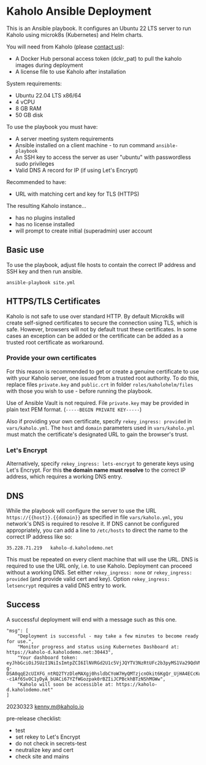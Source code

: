 # Kaholo Ansible Deployment

This is an Ansible playbook.
It configures an Ubuntu 22 LTS server to run Kaholo using microk8s (Kubernetes) and Helm charts.

You will need from Kaholo (please [contact us](https://kaholo.io/contact/)):
* A Docker Hub personal access token (dckr_pat) to pull the kaholo images during deployment
* A license file to use Kaholo after installation

System requirements:
* Ubuntu 22.04 LTS x86/64
* 4 vCPU
* 8 GB RAM
* 50 GB disk

To use the playbook you must have:
* A server meeting system requirements
* Ansible installed on a client machine - to run command `ansible-playbook`
* An SSH key to access the server as user "ubuntu" with passwordless sudo privileges
* Valid DNS A record for IP (if using Let's Encrypt)

Recommended to have:
* URL with matching cert and key for TLS (HTTPS)

The resulting Kaholo instance...
* has no plugins installed
* has no license installed
* will prompt to create initial (superadmin) user account

## Basic use
To use the playbook, adjust file hosts to contain the correct IP address and SSH key and then run ansible.

    ansible-playbook site.yml

## HTTPS/TLS Certificates
Kaholo is not safe to use over standard HTTP. By default Microk8s will create self-signed certificates to secure the connection using TLS, which is safe. However, browsers will not by default trust these certificates. In some cases an exception can be added or the certificate can be added as a trusted root certificate as workaround.

### Provide your own certificates

For this reason is recommended to get or create a genuine certificate to use with your Kaholo server, one issued from a trusted root authority. To do this, replace files `private.key` and `public.crt` in folder `roles/kaholohelm/files` with those you wish to use - before running the playbook.

Use of Ansible Vault is not required. File `private.key` may be provided in plain text PEM format. (`-----BEGIN PRIVATE KEY-----`)

Also if providing your own certificate, specify `rekey_ingress: provided` in `vars/kaholo.yml`. The `host` and `domain` parameters used in `vars/kaholo.yml` must match the certificate's designated URL to gain the browser's trust.

### Let's Encrypt

Alternatively, specify `rekey_ingress: lets-encrypt` to generate keys using Let's Encrypt. For this **the domain name must resolve** to the correct IP address, which requires a working DNS entry.

## DNS
While the playbook will configure the server to use the URL `https://{{host}}.{{domain}}` as specified in file `vars/kaholo.yml`, you network's DNS is required to resolve it. If DNS cannot be configured appropriately, you can add a line to `/etc/hosts` to direct the name to the correct IP address like so:

    35.228.71.219   kaholo-d.kaholodemo.net

This must be repeated on every client machine that will use the URL. DNS is required to use the URL only, i.e. to use Kaholo. Deployment can proceed without a working DNS. Set either `rekey_ingress: none` or `rekey_ingress: provided` (and provide valid cert and key). Option `rekey_ingress: letsencrypt` requires a valid DNS entry to work.

## Success
A successful deployment will end with a message such as this one.

    "msg": [
        "Deployment is successful - may take a few minutes to become ready for use.",
        "Monitor progress and status using Kubernetes Dashboard at: https://kaholo-d.kaholodemo.net:30443",
        "Your dashboard token:      eyJhbGciOiJSUzI1NiIsImtpZCI6IlNVRGd2U1c5VjJQYTV3NzRtUFc2b3pyMS1Va29QdVNRQko3Smd6Q1JQR2MifQ.eyJpc3MiOiJrdWJlcm5ldGVzL3NlcnZpY2VhY2NvdW50Iiwia3ViZXJuZXRlcy5pby9zZXJ2aWNlYWNjb3VudC9uYW1lc3BhY2UiOiJrdWJlLXN5c3RlbSIsImt1YmVybmV0ZXMuaW8vc2VydmljZWFjY291bnQvc2VjcmV0Lm5hbWUiOiJtaWNyb2s4cy1kYXNoYm9hcmQtdG9rZW4iLCJrdWJlcm5ldGVzLmlvL3NlcnZpY2VhY2NvdW50L3NlcnZpY2UtYWNjb3VudC5uYW1lIjoiZGVmYXVsdCIsImt1YmVybmV0ZXMuaW8vc2VydmljZWFjY291bnQvc2VydmljZS1hY2NvdW50LnVpZCI6IjQ2M2FhNzZiLWIzZGUtNGQ2Yi04N2JlLWFkZDJiMTVkOWRhMSIsInN1YiI6InN5c3RlbTpzZXJ2aWNlYWNjb3VudDprdWJlLXN5c3RlbTpkZWZhdWx0In0.R9PRyHI7aNeRANp5K4Cff6uk_86BgYdzD80lXquhTgfBjtfqYEFiHiTUY6WOe9iZFjCkrmojWiyFFSByBT0N77TRTOz0bvzWYdrJ1C8MxSJALj14lpN5iJnmGsihtDyk90d4Es4cTEOWumqp6bE1JItdF_NOv9pK3JI8-g-DSA0qqE2cUIXFG_ntRQ2TYzDleMAXgj0hsldbCYoW7HyQMTzjcnOkit6KgQr_UjHA4ECcKuWBgiLsZXm5f0TXeOfy2b8tOwiFR9f_fMzyWke1UauGpNanK--c1Af6SvOC1yDyA_bUACi67YZfWGozpak0rBZIiJCPBckhBTzNShMGWw",
        "Kaholo will soon be accessible at: https://kaholo-d.kaholodemo.net"
    ]

20230323 kenny.m@kaholo.io

pre-release checklist:
* test
* set rekey to Let's Encrypt
* do not check in secrets-test
* neutralize key and cert
* check site and mains
